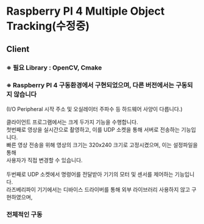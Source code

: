 # Raspberry PI 4 Multiple Object Tracking(수정중)
## Client  

### ※ 필요 Library : OpenCV, Cmake  

### ※ Raspberry PI 4 구동환경에서 구현되었으며, 다른 버전에서는 구동되지 않습니다  
(I/O Peripheral 시작 주소 및 오실레이터 주파수 등 하드웨어 사양이 다릅니다.)  
  
  
클라이언트 프로그램에서는 크게 두가지 기능을 수행합니다.
<br>첫번째로 영상을 실시간으로 촬영하고, 이를 UDP 소켓을 통해 서버로 전송하는 기능입니다.
<br>빠른 영상 전송을 위해 영상의 크기는 320x240 크기로 고정시켰으며, 이는 설정파일을 통해
<br>사용자가 직접 변경할 수 있습니다.<br>
<br>두번째로 UDP 소켓에서 명령어를 전달받아 기기의 모터 및 센서를 제어하는 기능입니다.
<br>라즈베리파이 기기에서는 디바이스 드라이버를 통해 외부 라이브러리 사용하지 않고 구현하였으며,
<br>


### 전체적인 구동
